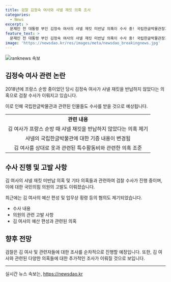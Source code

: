 ```yaml
---
title: 검찰 김정숙 여사와 샤넬 재킷 의혹 조사
categories:
  - News
excerpt: >
  문재인 전 대통령 부인 김정숙 여사의 샤넬 재킷 미반납 의혹이 수사 중! 국립한글박물관장과 관계자 조사 - 검찰, 김여사가 프랑스 순방 때 입은 재킷과 유사한 제품을 샤넬로부터 기증받은 경위 등을 조사 중. 김여사 의상에 특수활동비 사용 의혹과 관련하여도 순차적으로 관련자 조사 예상. 국민의힘 이종배 의원은 김여사를 고발하며 관련 의혹을 제기했음. (150자)
feature_text: >
  문재인 전 대통령 부인 김정숙 여사의 샤넬 재킷 미반납 의혹이 수사 중! 국립한글박물관장과 관계자 조사 - 검찰, 김여사가 프랑스 순방 때 입은 재킷과 유사한 제품을 샤넬로부터 기증받은 경위 등을 조사 중. 김여사 의상에 특수활동비 사용 의혹과 관련하여도 순차적으로 관련자 조사 예상. 국민의힘 이종배 의원은 김여사를 고발하며 관련 의혹을 제기했음. (150자)
image: 'https://newsdao.kr/res/images/meta/newsdao_breakingnews.jpg'
---
```


<p><img src="https://newsdao.kr/res/images/meta/newsdao_breakingnews.jpg" alt="ranknews 속보" /></p>

<h2 data-ke-size="size26">김정숙 여사 관련 논란</h2>

<p data-ke-size="size16">2018년에 프랑스 순방 중이었던 당시 김정숙 여사가 샤넬 재킷을 반납하지 않았다는 의혹으로 검찰 수사가 이뤄지고 있습니다. </p>

<p data-ke-size="size16">이로 인해 국립한글박물관과 관련된 인물들도 수사를 받을 것으로 예상됩니다.</p>

<table>
  <tr>
    <td style="text-align: center; height: 17px;"><b>관련 내용</b></td>
  </tr>
  <tr>
    <td style="text-align: center; height: 17px;">김 여사가 프랑스 순방 때 샤넬 재킷을 반납하지 않았다는 의혹 제기</td>
  </tr>
  <tr>
    <td style="text-align: center; height: 17px;">샤넬의 국립한글박물관에 대한 기증 내용이 변경됨</td>
  </tr>
  <tr>
    <td style="text-align: center; height: 17px;">김 여사를 상대로 옷과 관련된 특수활동비와 관련한 의혹 조준</td>
  </tr>
</table>

<h2 data-ke-size="size26">수사 진행 및 고발 사항</h2>

<p data-ke-size="size16">김 여사의 샤넬 재킷 미반납 의혹 및 기타 의혹들과 관련하여 검찰 수사가 진행 중이며, 이에 대한 국민의힘 의원의 고발도 이뤄졌습니다.</p>

<p data-ke-size="size16">최근에는 김 여사의 예산 편성 및 업무상 횡령 등의 혐의도 제기되었습니다.</p>

<ul>
  <li>수사 내용</li>
  <li>의원의 관련 고발 사항</li>
  <li>김 여사의 예산 편성과 관련된 의혹</li>
</ul>

<h2 data-ke-size="size26">향후 전망</h2>

<p data-ke-size="size16">검찰은 김 여사 및 관련자들에 대한 조사를 순차적으로 진행할 예정입니다. 또한, 김 여사와 관련된 다양한 의혹들에 대한 추가적인 조사가 이뤄질 것으로 보입니다.</p>

<hr>
실시간 뉴스 속보는, <a href="https://newsdao.kr" rel="dofollow">https://newsdao.kr</a>


